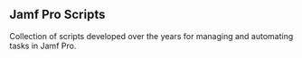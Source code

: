 ## Jamf Pro Scripts

Collection of scripts developed over the years for managing and automating tasks in Jamf Pro.
